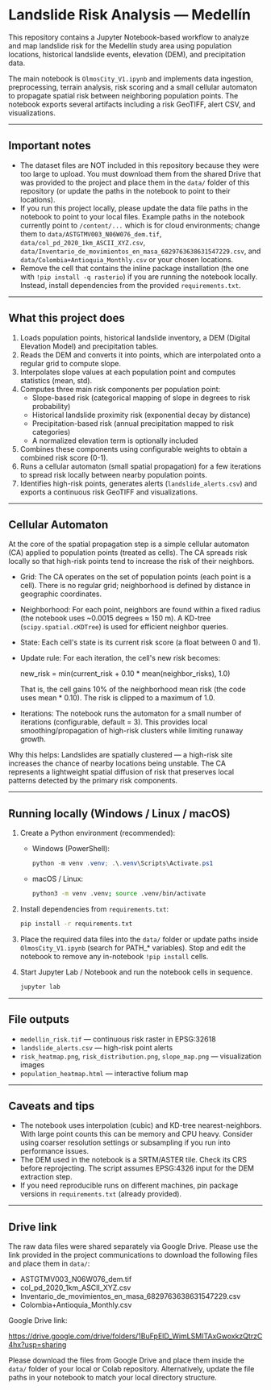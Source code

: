# Landslide Risk Analysis — Medellín

This repository contains a Jupyter Notebook-based workflow to analyze and map landslide risk for the Medellín study area using population locations, historical landslide events, elevation (DEM), and precipitation data.

The main notebook is `OlmosCity_V1.ipynb` and implements data ingestion, preprocessing, terrain analysis, risk scoring and a small cellular automaton to propagate spatial risk between neighboring population points. The notebook exports several artifacts including a risk GeoTIFF, alert CSV, and visualizations.

---

## Important notes

- The dataset files are NOT included in this repository because they were too large to upload. You must download them from the shared Drive that was provided to the project and place them in the `data/` folder of this repository (or update the paths in the notebook to point to their locations).
- If you run this project locally, please update the data file paths in the notebook to point to your local files. Example paths in the notebook currently point to `/content/...` which is for cloud environments; change them to `data/ASTGTMV003_N06W076_dem.tif`, `data/col_pd_2020_1km_ASCII_XYZ.csv`, `data/Inventario_de_movimientos_en_masa_6829763638631547229.csv`, and `data/Colombia+Antioquia_Monthly.csv` or your chosen locations.
- Remove the cell that contains the inline package installation (the one with `!pip install -q rasterio`) if you are running the notebook locally. Instead, install dependencies from the provided `requirements.txt`.

---

## What this project does

1. Loads population points, historical landslide inventory, a DEM (Digital Elevation Model) and precipitation tables.
2. Reads the DEM and converts it into points, which are interpolated onto a regular grid to compute slope.
3. Interpolates slope values at each population point and computes statistics (mean, std).
4. Computes three main risk components per population point:
   - Slope-based risk (categorical mapping of slope in degrees to risk probability)
   - Historical landslide proximity risk (exponential decay by distance)
   - Precipitation-based risk (annual precipitation mapped to risk categories)
   - A normalized elevation term is optionally included
5. Combines these components using configurable weights to obtain a combined risk score (0-1).
6. Runs a cellular automaton (small spatial propagation) for a few iterations to spread risk locally between nearby population points.
7. Identifies high-risk points, generates alerts (`landslide_alerts.csv`) and exports a continuous risk GeoTIFF and visualizations.

---

## Cellular Automaton

At the core of the spatial propagation step is a simple cellular automaton (CA) applied to population points (treated as cells). The CA spreads risk locally so that high-risk points tend to increase the risk of their neighbors.

- Grid: The CA operates on the set of population points (each point is a cell). There is no regular grid; neighborhood is defined by distance in geographic coordinates.
- Neighborhood: For each point, neighbors are found within a fixed radius (the notebook uses ~0.0015 degrees ≈ 150 m). A KD-tree (`scipy.spatial.cKDTree`) is used for efficient neighbor queries.
- State: Each cell's state is its current risk score (a float between 0 and 1).
- Update rule: For each iteration, the cell's new risk becomes:

  new_risk = min(current_risk + 0.10 \* mean(neighbor_risks), 1.0)

  That is, the cell gains 10% of the neighborhood mean risk (the code uses mean \* 0.10). The risk is clipped to a maximum of 1.0.

- Iterations: The notebook runs the automaton for a small number of iterations (configurable, default = 3). This provides local smoothing/propagation of high-risk clusters while limiting runaway growth.

Why this helps: Landslides are spatially clustered — a high-risk site increases the chance of nearby locations being unstable. The CA represents a lightweight spatial diffusion of risk that preserves local patterns detected by the primary risk components.

---

## Running locally (Windows / Linux / macOS)

1. Create a Python environment (recommended):

   - Windows (PowerShell):

     ```powershell
     python -m venv .venv; .\.venv\Scripts\Activate.ps1
     ```

   - macOS / Linux:

     ```bash
     python3 -m venv .venv; source .venv/bin/activate
     ```

2. Install dependencies from `requirements.txt`:

   ```bash
   pip install -r requirements.txt
   ```

3. Place the required data files into the `data/` folder or update paths inside `OlmosCity_V1.ipynb` (search for PATH\_\* variables). Stop and edit the notebook to remove any in-notebook `!pip install` cells.

4. Start Jupyter Lab / Notebook and run the notebook cells in sequence.

   ```bash
   jupyter lab
   ```

---

## File outputs

- `medellin_risk.tif` — continuous risk raster in EPSG:32618
- `landslide_alerts.csv` — high-risk point alerts
- `risk_heatmap.png`, `risk_distribution.png`, `slope_map.png` — visualization images
- `population_heatmap.html` — interactive folium map

---

## Caveats and tips

- The notebook uses interpolation (cubic) and KD-tree nearest-neighbors. With large point counts this can be memory and CPU heavy. Consider using coarser resolution settings or subsampling if you run into performance issues.
- The DEM used in the notebook is a SRTM/ASTER tile. Check its CRS before reprojecting. The script assumes EPSG:4326 input for the DEM extraction step.
- If you need reproducible runs on different machines, pin package versions in `requirements.txt` (already provided).

---

## Drive link

The raw data files were shared separately via Google Drive. Please use the link provided in the project communications to download the following files and place them in `data/`:

- ASTGTMV003_N06W076_dem.tif
- col_pd_2020_1km_ASCII_XYZ.csv
- Inventario_de_movimientos_en_masa_6829763638631547229.csv
- Colombia+Antioquia_Monthly.csv

Google Drive link:

https://drive.google.com/drive/folders/1BuFpElD_WimLSMITAxGwoxkzQtrzC4hx?usp=sharing

Please download the files from Google Drive and place them inside the `data/` folder of your local or Colab repository. Alternatively, update the file paths in your notebook to match your local directory structure.
